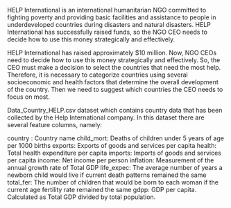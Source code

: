 HELP International is an international humanitarian NGO committed to fighting poverty and providing basic facilities and assistance to people in underdeveloped countries during disasters and natural disasters. HELP International has successfully raised funds, so the NGO CEO needs to decide how to use this money strategically and effectively.

HELP International has raised approximately $10 million. Now, NGO CEOs need to decide how to use this money strategically and effectively. So, the CEO must make a decision to select the countries that need the most help. Therefore, it is necessary to categorize countries using several socioeconomic and health factors that determine the overall development of the country. Then we need to suggest which countries the CEO needs to focus on most.

Data_Country_HELP.csv dataset which contains country data that has been collected by the Help International company. In this dataset there are several feature columns, namely:

country : Country name
child_mort: Deaths of children under 5 years of age per 1000 births
exports: Exports of goods and services per capita
health: Total health expenditure per capita
imports: Imports of goods and services per capita
income: Net income per person
inflation: Measurement of the annual growth rate of Total GDP
life_expec: The average number of years a newborn child would live if current death patterns remained the same
total_fer: The number of children that would be born to each woman if the current age fertility rate remained the same
gdpp: GDP per capita. Calculated as Total GDP divided by total population.

